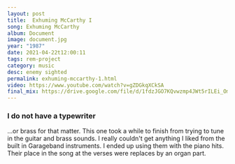 ```yaml
---
layout: post
title:  Exhuming McCarthy I
song: Exhuming McCarthy
album: Document
image: document.jpg
year: "1987"
date: 2021-04-22t12:00:11
tags: rem-project
category: music
desc: enemy sighted
permalink: exhuming-mccarthy-1.html
video: https://www.youtube.com/watch?v=gZDGkqXCkSA
final_mix: https://drive.google.com/file/d/1fdzJGO7KQvwzmp4JWt5rILEi_Om0wumM/view?usp=sharing
---
```


### I do not have a typewriter
...or brass for that matter. This one took a while to finish from trying to tune in the guitar and brass sounds. I really couldn't get anything I liked from the built in Garageband instruments. I ended up using them with the piano hits. Their place in the song at the verses were replaces by an organ part.


